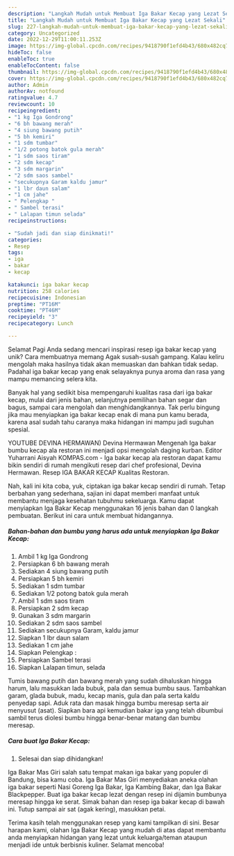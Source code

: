 ```yaml
---
description: "Langkah Mudah untuk Membuat Iga Bakar Kecap yang Lezat Sekali"
title: "Langkah Mudah untuk Membuat Iga Bakar Kecap yang Lezat Sekali"
slug: 227-langkah-mudah-untuk-membuat-iga-bakar-kecap-yang-lezat-sekali
category: Uncategorized
date: 2022-12-29T11:00:11.253Z
image: https://img-global.cpcdn.com/recipes/9418790f1efd4b43/680x482cq70/iga-bakar-kecap-foto-resep-utama.jpg
hideToc: false
enableToc: true
enableTocContent: false
thumbnail: https://img-global.cpcdn.com/recipes/9418790f1efd4b43/680x482cq70/iga-bakar-kecap-foto-resep-utama.jpg
cover: https://img-global.cpcdn.com/recipes/9418790f1efd4b43/680x482cq70/iga-bakar-kecap-foto-resep-utama.jpg
author: Admin
authorAv: notfound
ratingvalue: 4.7
reviewcount: 10
recipeingredient:
- "1 kg Iga Gondrong"
- "6 bh bawang merah"
- "4 siung bawang putih"
- "5 bh kemiri"
- "1 sdm tumbar"
- "1/2 potong batok gula merah"
- "1 sdm saos tiram"
- "2 sdm kecap"
- "3 sdm margarin"
- "2 sdm saos sambel"
- "secukupnya Garam kaldu jamur"
- "1 lbr daun salam"
- "1 cm jahe"
- " Pelengkap "
- " Sambel terasi"
- " Lalapan timun selada"
recipeinstructions:

- "Sudah jadi dan siap dinikmati!"
categories:
- Resep
tags:
- iga
- bakar
- kecap

katakunci: iga bakar kecap 
nutrition: 258 calories
recipecuisine: Indonesian
preptime: "PT16M"
cooktime: "PT46M"
recipeyield: "3"
recipecategory: Lunch

---
```



Selamat Pagi Anda sedang mencari inspirasi resep iga bakar kecap yang unik? Cara membuatnya memang Agak susah-susah gampang. Kalau keliru mengolah maka hasilnya tidak akan memuaskan dan bahkan tidak sedap. Padahal iga bakar kecap yang enak selayaknya punya aroma dan rasa yang mampu memancing selera kita.


Banyak hal yang sedikit bisa mempengaruhi kualitas rasa dari iga bakar kecap, mulai dari jenis bahan, selanjutnya pemilihan bahan segar dan bagus, sampai cara mengolah dan menghidangkannya. Tak perlu bingung jika mau menyiapkan iga bakar kecap enak di mana pun kamu berada, karena asal sudah tahu caranya maka hidangan ini mampu jadi suguhan spesial.

YOUTUBE DEVINA HERMAWAN) Devina Hermawan Mengenah Iga bakar bumbu kecap ala restoran ini menjadi opsi mengolah daging kurban. Editor Yuharrani Aisyah KOMPAS.com - Iga bakar kecap ala restoran dapat kamu bikin sendiri di rumah mengikuti resep dari chef profesional, Devina Hermawan. Resep IGA BAKAR KECAP Kualitas Restoran.


Nah, kali ini kita coba, yuk, ciptakan iga bakar kecap sendiri di rumah. Tetap berbahan yang sederhana, sajian ini dapat memberi manfaat untuk membantu menjaga kesehatan tubuhmu sekeluarga. Kamu dapat menyiapkan Iga Bakar Kecap menggunakan 16 jenis bahan dan 0 langkah pembuatan. Berikut ini cara untuk membuat hidangannya.

<!--inarticleads1-->

##### Bahan-bahan dan bumbu yang harus ada untuk menyiapkan Iga Bakar Kecap:

1. Ambil 1 kg Iga Gondrong
1. Persiapkan 6 bh bawang merah
1. Sediakan 4 siung bawang putih
1. Persiapkan 5 bh kemiri
1. Sediakan 1 sdm tumbar
1. Sediakan 1/2 potong batok gula merah
1. Ambil 1 sdm saos tiram
1. Persiapkan 2 sdm kecap
1. Gunakan 3 sdm margarin
1. Sediakan 2 sdm saos sambel
1. Sediakan secukupnya Garam, kaldu jamur
1. Siapkan 1 lbr daun salam
1. Sediakan 1 cm jahe
1. Siapkan  Pelengkap :
1. Persiapkan  Sambel terasi
1. Siapkan  Lalapan timun, selada


Tumis bawang putih dan bawang merah yang sudah dihaluskan hingga harum, lalu masukkan lada bubuk, pala dan semua bumbu saus. Tambahkan garam, glada bubuk, madu, kecap manis, gula dan pala serta kaldu penyedap sapi. Aduk rata dan masak hingga bumbu meresap serta air menyusut (asat). Siapkan bara api kemudian bakar iga yang telah dibumbui sambil terus diolesi bumbu hingga benar-benar matang dan bumbu meresap. 

<!--inarticleads2-->

##### Cara buat Iga Bakar Kecap:


1. Selesai dan siap dihidangkan!

Iga Bakar Mas Giri salah satu tempat makan iga bakar yang populer di Bandung, bisa kamu coba. Iga Bakar Mas Giri menyediakan aneka olahan iga bakar seperti Nasi Goreng Iga Bakar, Iga Kambing Bakar, dan Iga Bakar Blackpepper. Buat iga bakar kecap lezat dengan resep ini dijamin bumbunya meresap hingga ke serat. Simak bahan dan resep iga bakar kecap di bawah ini. Tutup sampai air sat (agak kering), masukkan petai. 

Terima kasih telah menggunakan resep yang kami tampilkan di sini. Besar harapan kami, olahan Iga Bakar Kecap yang mudah di atas dapat membantu anda menyiapkan hidangan yang lezat untuk keluarga/teman ataupun menjadi ide untuk berbisnis kuliner. Selamat mencoba!
